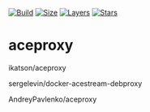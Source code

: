 [![Build][badge_build]][link_build]
[![Size][badge_image_size]][link_build]
[![Layers][badge_image_layers]][link_build]
[![Stars][badge_pulls]][link_pulls]

# aceproxy

ikatson/aceproxy

sergelevin/docker-acestream-debproxy

AndreyPavlenko/aceproxy

[badge_build]:https://img.shields.io/docker/build/4sag/aceproxy.svg?style=flat-square&maxAge=30
[badge_image_size]:https://img.shields.io/microbadger/image-size/4sag/aceproxy.svg?style=flat-square&maxAge=30
[badge_image_layers]:https://img.shields.io/microbadger/layers/4sag/aceproxy.svg?style=flat-square&maxAge=30
[badge_pulls]:https://img.shields.io/docker/pulls/4sag/aceproxy.svg?style=flat-square&maxAge=30
[link_build]:https://hub.docker.com/r/4sag/aceproxy/builds/
[link_pulls]:https://hub.docker.com/r/4sag/aceproxy/
